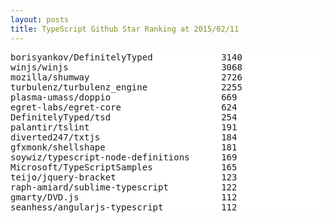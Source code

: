 ```yaml
---
layout: posts
title: TypeScript Github Star Ranking at 2015/02/11
---
```

<pre style="background-color: white;border: none;">
borisyankov/DefinitelyTyped             3140
winjs/winjs                             3068
mozilla/shumway                         2726
turbulenz/turbulenz_engine              2255
plasma-umass/doppio                     669
egret-labs/egret-core                   624
DefinitelyTyped/tsd                     254
palantir/tslint                         191
diverted247/txtjs                       184
gfxmonk/shellshape                      181
soywiz/typescript-node-definitions      169
Microsoft/TypeScriptSamples             165
teijo/jquery-bracket                    123
raph-amiard/sublime-typescript          122
gmarty/DVD.js                           112
seanhess/angularjs-typescript           112
</pre>
